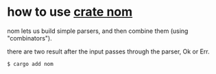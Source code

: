 # how to use [crate nom](https://crates.io/crates/nom)

nom lets us build simple parsers, and then combine them (using "combinators").

there are two result after the input passes through the parser, Ok or Err.

```
$ cargo add nom
```


